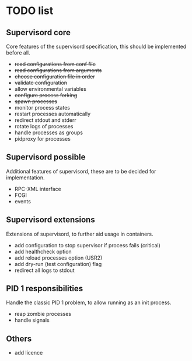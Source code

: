 # TODO list

## Supervisord core

Core features of the supervisord specification, this should be implemented before all.

* ~~read configurations from conf file~~
* ~~read configurations from arguments~~
* ~~choose configuration file in order~~
* ~~validate configuration~~
* allow environmental variables
* ~~configure process forking~~
* ~~spawn processes~~
* monitor process states
* restart processes automatically
* redirect stdout and stderr
* rotate logs of processes
* handle processes as groups
* pidproxy for processes

## Supervisord possible

Additional features of supervisord, these are to be decided for implementation.

* RPC-XML interface
* FCGI
* events

## Supervisord extensions

Extensions of supervisord, to further aid usage in containers.

* add configuration to stop supervisor if process fails (critical)
* add healthcheck option
* add reload processes option (USR2)
* add dry-run (test configuration) flag
* redirect all logs to stdout

## PID 1 responsibilities

Handle the classic PID 1 problem, to allow running as an init process.

* reap zombie processes
* handle signals

## Others
* add licence